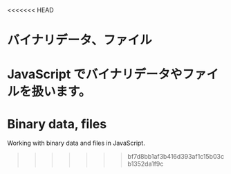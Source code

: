 <<<<<<< HEAD
# バイナリデータ、ファイル

JavaScript でバイナリデータやファイルを扱います。
=======
# Binary data, files

Working with binary data and files in JavaScript.
>>>>>>> bf7d8bb1af3b416d393af1c15b03cb1352da1f9c
